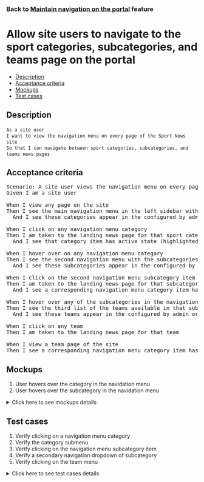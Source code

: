 ### Back to [Maintain navigation on the portal](../../) feature

# Allow site users to navigate to the sport categories, subcategories, and teams page on the portal

- [Description](#description)
- [Acceptance criteria](#acceptance-criteria)
- [Mockups](#mockups)
- [Test cases](#test-cases)

## Description

    As a site user
    I want to view the navigation menu on every page of the Sport News site
    So that I can navigate between sport categories, subcategories, and teams news pages

## Acceptance criteria

<pre>
Scenario: A site user views the navigation menu on every page of the Sport News site
Given I am a site user

When I view any page on the site
Then I see the main navigation menu in the left sidebar with the default and configured categories
  And I see these categories appear in the configured by admin order

When I click on any navigation menu category
Then I am taken to the landing news page for that sport category
  And I see that category item has active state (highlighted) in the sidebar

When I hover over on any navigation menu category
Then I see the second navigation menu with the subcategories available in that category
  And I see these subcategories appear in the configured by admin order

When I click on the second navigation menu subcategory item
Then I am taken to the landing news page for that subcategory
  And I see a corresponding navigation menu category item has active state (highlighted) in the sidebar

When I hover over any of the subcategories in the navigation menu
Then I see the third list of the teams available in that subcategory
  And I see these teams appear in the configured by admin order

When I click on any team
Then I am taken to the landing news page for that team

When I view a team page of the site
Then I see a corresponding navigation menu category item has an active state (highlighted) in the sidebar
</pre>

## Mockups

1. User hovers over the category in the navidation menu
2. User hovers over the subcategory in the navidation menu

<details>
  <summary>Click here to see mockups details</summary>

**1. User hovers over the category in the navidation menu:**

![User hovers over the category in the navidation menu](/products/sport_news_portal/web_application_features/maintain_navigation/images/category_user_hover.png)

**1. User hovers over the subcategory in the navidation menu:**

![User hovers over the subcategory in the navidation menu](/products/sport_news_portal/web_application_features/maintain_navigation/images/subcategory_user_hover.png)

</details>

## Test cases

1. Verify clicking on a navigation menu category
2. Verify the category submenu
3. Verify clicking on the navigation menu subcategory item
4. Verify a secondary navigation dropdown of subcategory
5. Verify clicking on the team menu

<details>
  <summary>Click here to see test cases details</summary>

### **#1. Verify clicking on a navigation menu category**

|Preconditions|Steps|Expected result
--------------|-----|----------
|- Go to any page|1) Сlick on any navigation menu category</br>2) Check sport category|1) User is navigated to the landing page for that sport category</br>2) The corresponding navigation menu category item has an active state (highlighted)|

### **#2. Verify the category submenu**

|Preconditions|Steps|Expected result
--------------|-----|----------
|- Go to the main navigation menu|1) Hover over any sport category</br>2) Check the list of subcategories in that category|1) Navigation submenu is opened</br>2) The configured subcategories list is displayed|

### **#3. Verify clicking on the navigation menu subcategory item**

|Preconditions|Steps|Expected result
--------------|-----|----------
|- Go to the main navigation menu|1) Сlick on any navigation menu subcategory item</br>2) Check a page within a subcategory of the site|2) The corresponding navigation menu category item has an active state (highlighted)|

### **#4. Verify a secondary navigation dropdown of subcategory**

|Preconditions|Steps|Expected result
--------------|-----|----------
|- Go to the main navigation menu|1) Hover over any subcategory</br>2) In that subcategory, check the list of teams|2) The configured teams list is displayed|

### **#5. Verify clicking on the team menu**

|Preconditions|Steps|Expected result
--------------|-----|----------
|- Go to the main navigation menu|1) Click on any team in the subcategory</br>2) Check a team news page|2) The corresponding navigation menu category item has an active state (highlighted)|

</details>
